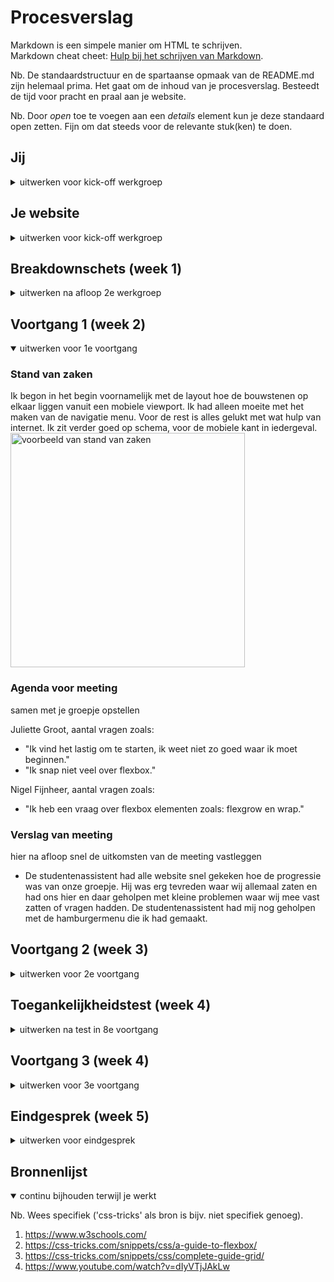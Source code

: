 # Procesverslag
Markdown is een simpele manier om HTML te schrijven.  
Markdown cheat cheet: [Hulp bij het schrijven van Markdown](https://github.com/adam-p/markdown-here/wiki/Markdown-Cheatsheet).

Nb. De standaardstructuur en de spartaanse opmaak van de README.md zijn helemaal prima. Het gaat om de inhoud van je procesverslag. Besteedt de tijd voor pracht en praal aan je website.

Nb. Door *open* toe te voegen aan een *details* element kun je deze standaard open zetten. Fijn om dat steeds voor de relevante stuk(ken) te doen.





## Jij

<details>
<summary>uitwerken voor kick-off werkgroep</summary>

### Auteur:
Chunyin Lai

#### Je startniveau:
Rood

#### Je focus:
Responsive
 
</details>





## Je website

<details>
<summary>uitwerken voor kick-off werkgroep</summary>

### Je opdracht:
Discord: www.discord.com

#### Screenshot(s) van de eerste pagina (small screen): 
Landingspagina van Discord 
<img src="images/screenshot1.png" width="375px" alt="Hoofdpagina van Discord">

#### Screenshot(s) van de tweede pagina (small screen):
Nitro pagina van Discord
<img src="images/screenshot2.png" width="375px" alt="Nitro pagina van Discord">
 
</details>



## Breakdownschets (week 1)

<details>
<summary>uitwerken na afloop 2e werkgroep</summary>

### de hele pagina: 
<img src="images/fed-breakdownschets.jpg" width="375px" alt="breakdown van de hele pagina">

### dynamisch deel (bijv menu): 
<img src="images/fed-dynamischbreakdown.jpg" width="375px" alt="breakdown van een dynamisch deel">

</details>





## Voortgang 1 (week 2)

<details open>
<summary>uitwerken voor 1e voortgang</summary>

### Stand van zaken
Ik begon in het begin voornamelijk met de layout hoe de bouwstenen op elkaar liggen vanuit een mobiele viewport. Ik had alleen moeite met het maken van de navigatie menu. Voor de rest is alles gelukt met wat hulp van internet. Ik zit verder goed op schema, voor de mobiele kant in iedergeval.
<img src="images/voorbeeld.png" width="375px" alt="voorbeeld van stand van zaken"> 


### Agenda voor meeting
samen met je groepje opstellen

Juliette Groot, aantal vragen zoals: 
- "Ik vind het lastig om te starten, ik weet niet zo goed waar ik moet beginnen."
- "Ik snap niet veel over flexbox."

Nigel Fijnheer, aantal vragen zoals:
- "Ik heb een vraag over flexbox elementen zoals: flexgrow en wrap."

### Verslag van meeting
hier na afloop snel de uitkomsten van de meeting vastleggen

- De studentenassistent had alle website snel gekeken hoe de progressie was van onze groepje. Hij was erg tevreden waar wij allemaal zaten en had ons hier en daar geholpen met kleine problemen waar wij mee vast zatten of vragen hadden. De studentenassistent had mij nog geholpen met de hamburgermenu die ik had gemaakt. 

</details>





## Voortgang 2 (week 3)

<details>
<summary>uitwerken voor 2e voortgang</summary>

### Stand van zaken
Ik ben begonnen met de 2e pagina, waarbij ik de layout van de Nitro pagina had gemaakt. Ik had de hele website anders gebouwd dan de eerste pagina. Nadat de les Grid methodes had uitgelegd had ik het daarmee geprobeerd. Dat is zover ook goed gelukt, beide pagina's zijn meteen gemaakt. Daarnaast heb ik de hamburger menu ook totaal anders gebouwd die misschien minder complex of verwarrend is. Daarmee ben ik nog mee bezig. 
<img src="images/voorbeeldnitro.png" width="375px" alt="voorbeeld van stand van zaken"> 

### Agenda voor meeting
De agenda voor de meeting waren wij als groepje vergeten...


### Verslag van meeting
Na de meeting had onze docent al onze huidige progressie in gezien en was verder ook tevreden hoe ver wij waren. De meeste van ons had al de 2e pagina en moet nog werken aan de animatie/responsiveness van een website. 

</details>





## Toegankelijkheidstest (week 4)

<details>
<summary>uitwerken na test in 8e voortgang</summary>

### Bevindingen
Lijst met je bevindingen die in de test naar voren kwamen:

### Parkingson/Spasme (KLIK OP DE FOTO VOOR VIDEO)
<a href="https://youtu.be/YWkgYMA-R5M
" target="_blank"><img src="https://scientias.nl/wp-content/uploads/2019/01/Parkinson.jpg" 
alt="video van parkingson of spasme" width="240" height="180" border="10" /></a>


Je kan duidelijk zien in deze video dat het best wel moeilijk is om bepaalde handelingen te doen. Er waren aantal handelingen dat niet de bedoeling was en ook wel met moeit ging. 

#### Kokersvisie
<img src="images/koker.JPEG" width="375px" alt="kokers visie voorbeeld"> 

Met de Kokersvisie test, kan je zien dat het nog wel zichtbaar is qua tekst. De tekst is groot genoeg om het te kunnen lezen ook met beperkingen. Met de Kokersvisie beperking is het minst beperkend door middel van toestel formaat. De mobiele formaat is al vrij klein, waardoor alles zichtbaar is binnen de beperkte visie. 


#### Diabetus Screening
<img src="images/diabetic.JPEG" width="375px" alt="diabetus screening visie voorbeeld"> 

Ook al is het erg lastig om de meeste elementen op scherm te kunnen zien. Toch is het duidelijk wat er als tekst staat en is de kleuren contrast ook sterk genoeg om verschillende elementen te kunnen zien. Hier moest ik wel vaker erom heen kijken via een andere hoek of moest ik mijn hoofd kantelen. Hierbij is de gebruiker iets meer in controlen dan de website zelf.


#### Wazigheid/Beslagen ogen
<img src="images/wazig.JPEG" width="375px" alt="wazig visie voorbeeld"> 

Met de wazigheids test was het vrij duidelijk dat mijn tekst met bepaalde beperkingen gewoon duidelijk is. De lettertype grote is groot genoeg en de contrast achter de tekst qua kleur is zo een groot verschil dat je het duidelijk nog kan zien. Misschien is het niet optimaal, persoonlijk zou ik zelf ook iets meer richting het scherm gaan.


#### Verwerpt visie/Blokerig visie
<img src="images/blokerig.JPEG" width="375px" alt="blokerig visie voorbeeld"> 

Met de blokerigheids test is erg lastig om te zien wat er staat. Ik denk dat dit alleen oplosbaar is via een specifieke extentie. Als de gebruiker bijvoorbeeld zo een beperking heeft dat er dan gebruik gemaakt wordt van text-to-speech. Hier is de huidige website niet sterk genoeg om niet een alternatieve oplossing te vinden dan alleen lettertype groter maken en andere letterkleur als voorbeeld. Ik moest persoonlijk bijna 5cm van het scherm af zitten om het te kunnen lezen. Daarnaast was het niet alleen mijn website maar ook andere websites en uberhaupt mijn laptop.

</details>





## Voortgang 3 (week 4)

<details>
<summary>uitwerken voor 3e voortgang</summary>

### Stand van zaken
Ik ben nu klaar met beide websites in de mobiele formaat. Nu hard bezig met het maken van een desktop versie van beide websites. Ik had voornamelijk moeite met werken van verschillende lagen. Sinds de website best eenvoudig lijkt, is de frame best complex waarbij ik DIV en classes moest gebruiken voor de "replica" effect. Daarnaast heb ik 2 verschillende stylesheets gebruikt omdat ik de eerste website via een flexbox heb gemaakt en de tweede website via een grid systeem. Voor de volgende website project is het handiger om alvast de algemene regels vast te zetten die voor beide toestellen geldig zijn zoals, letterkleur of lettertypes. Omdat ik specifieke attributes had gebruikt moest ik dingen veranderen aan de mobiele versie zodat de desktop versie ook werkte.
<img src="images/Responsive1.jpg" width="375px" alt="voorbeeld van Responsive foto 1"> 
<img src="images/Responsive2.jpg" width="375px" alt="voorbeeld van Responsive foto 2"> 
<img src="images/Responsive3.jpg" width="375px" alt="voorbeeld van Responsive foto 3"> 
<img src="images/Responsive4.jpg" width="375px" alt="voorbeeld van Responsive foto 4"> 


### Agenda voor meeting
Juliette Groot, aantal vragen zoals: 
- Had vragen over specifieke problemen die ze moest oplossen voor haar eigen project. Margins links en rechts dat niet voor alle attributes gelden.
- Nog een vraag over responsiveness.

Nigel Fijnheer, aantal vragen zoals:
- Had een probleem met toegankelijkheidstest dat de menu items niet overgeslagen kunnen worden via de TAB knop, waardoor de gebruiker elke keer langs alle items moest gaan.

Chelsey Hooghart, aantal vragen zoals:
- Ze was er niet aan toe gekomen omdat haar laptop niet tot beschikking was.


### Verslag van meeting
De studentenassistant ging even snel door mijn website heen, was verder echt tevreden en had kleine dingen aangekaart waarmee ik rekening moest houden zoals: bepaalde margins en overflows waar ik problemen mee had. 

</details>





## Eindgesprek (week 5)

<details>
<summary>uitwerken voor eindgesprek</summary>

### Stand van zaken
Over het algemeen ging alles wel goed, alleen was het handiger geweest zijn als ik in het begin al vast algemene regels kon aanhouden. Ook beter een breakdown van de website was ook erg handig geweest zijn, zeker omdat er bepaalde lagen met div's aangemaakt zijn voor de styling. Die ik later moest toevoegen handmatig en alle posities/selectors opschoven naar een andere regel. Maar verder ben ik wel erg tevreden met de website, het is voor mijn gevoel een 90% replica van de oorspronkelijke website. Helaas lukte het mij niet om kleine detail problemen af te werken en sommige methodes anders te maken in verband met de deadline.

### Screenshot(s)

hier screenshot(s) van je eindresultaat
<img src="images/indexdesktop.png" width="375px" alt="voorbeeld van index pagina"> 
<img src="images/indexmobiel.png" width="375px" alt="voorbeeld van responsive index pagina"> 
<img src="images/nitrodesktop.png" width="375px" alt="voorbeeld van nitro pagina"> 
<img src="images/nitromobiel.png" width="375px" alt="voorbeeld van responsive nitro pagina"> 

</details>





## Bronnenlijst

<details open>
<summary>continu bijhouden terwijl je werkt</summary>

Nb. Wees specifiek ('css-tricks' als bron is bijv. niet specifiek genoeg).

1. https://www.w3schools.com/
2. https://css-tricks.com/snippets/css/a-guide-to-flexbox/
3. https://css-tricks.com/snippets/css/complete-guide-grid/
4. https://www.youtube.com/watch?v=dIyVTjJAkLw

</details>
